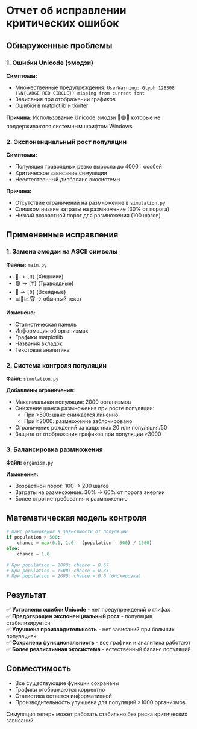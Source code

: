 # Отчет об исправлении критических ошибок

## Обнаруженные проблемы

### 1. Ошибки Unicode (эмодзи) 
**Симптомы:**
- Множественные предупреждения: `UserWarning: Glyph 128308 (\N{LARGE RED CIRCLE}) missing from current font`
- Зависания при отображении графиков
- Ошибки в matplotlib и tkinter

**Причина:** 
Использование Unicode эмодзи 🔴🟢🔵 которые не поддерживаются системным шрифтом Windows

### 2. Экспоненциальный рост популяции
**Симптомы:**  
- Популяция травоядных резко выросла до 4000+ особей
- Критическое зависание симуляции
- Неестественный дисбаланс экосистемы

**Причина:**
- Отсутствие ограничений на размножение в `simulation.py`
- Слишком низкие затраты на размножение (30% от порога)
- Низкий возрастной порог для размножения (100 шагов)

## Примененные исправления

### 1. Замена эмодзи на ASCII символы
**Файлы:** `main.py`
- 🔴 → `[H]` (Хищники)
- 🟢 → `[T]` (Травоядные)  
- 🔵 → `[O]` (Всеядные)
- 📊🧬📈🏆 → обычный текст

**Изменено:**
- Статистическая панель
- Информация об организмах
- Графики matplotlib
- Названия вкладок
- Текстовая аналитика

### 2. Система контроля популяции
**Файл:** `simulation.py`

**Добавлены ограничения:**
- Максимальная популяция: 2000 организмов
- Снижение шанса размножения при росте популяции:
  - При >500: шанс снижается линейно
  - При ≥2000: размножение заблокировано
- Ограничение рождений за кадр: max 20 или популяция/50
- Защита от отображения графиков при популяции >3000

### 3. Балансировка размножения  
**Файл:** `organism.py`

**Изменения:**
- Возрастной порог: 100 → 200 шагов
- Затраты на размножение: 30% → 60% от порога энергии
- Более строгие требования к размножению

## Математическая модель контроля

```python
# Шанс размножения в зависимости от популяции
if population > 500:
    chance = max(0.1, 1.0 - (population - 500) / 1500)
else:
    chance = 1.0

# При population = 1000: chance = 0.67
# При population = 1500: chance = 0.33  
# При population = 2000: chance = 0.0 (блокировка)
```

## Результат

✅ **Устранены ошибки Unicode** - нет предупреждений о глифах  
✅ **Предотвращен экспоненциальный рост** - популяция стабилизируется  
✅ **Улучшена производительность** - нет зависаний при больших популяциях  
✅ **Сохранена функциональность** - все графики и аналитика работают  
✅ **Более реалистичная экосистема** - естественный баланс популяций

## Совместимость

- Все существующие функции сохранены
- Графики отображаются корректно
- Статистика остается информативной
- Производительность улучшена для популяций >1000 организмов

Симуляция теперь может работать стабильно без риска критических зависаний.